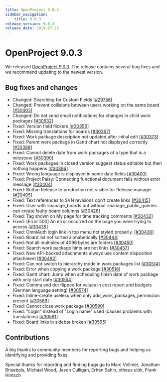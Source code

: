 ```yaml
---
title: OpenProject 9.0.3
sidebar_navigation:
    title: 9.0.3
release_version: 9.0.3
release_date: 2019-07-23
---
```


# OpenProject 9.0.3

We released [OpenProject 9.0.3](https://community.openproject.org/versions/1376).
The release contains several bug fixes and we recommend updating to the newest version.



## Bug fixes and changes

- Changed: Searching for Custom Fields [[#29756](https://community.openproject.org/wp/29756)]
- Changed: Prevent collisions between users working on the same board [[#30403](https://community.openproject.org/wp/30403)]
- Changed: Do not send email notifications for changes in child work packages [[#30532](https://community.openproject.org/wp/30532)]
- Fixed: Version field flickers [[#30356](https://community.openproject.org/wp/30356)]
- Fixed: Missing translations for boards [[#30367](https://community.openproject.org/wp/30367)]
- Fixed: Work package description not updated after initial edit [[#30373](https://community.openproject.org/wp/30373)]
- Fixed: Parent work package in Gantt chart not displayed correctly [[#30388](https://community.openproject.org/wp/30388)]
- Fixed: Cannot delete date from work packages of a type that is a milestone [[#30390](https://community.openproject.org/wp/30390)]
- Fixed: Work packages in closed version suggest status editable but then nothing happens [[#30396](https://community.openproject.org/wp/30396)]
- Fixed: Wrong language is displayed in some date fields [[#30400](https://community.openproject.org/wp/30400)]
- Fixed: Project Paisy: Connecting functional document fails without error message [[#30404](https://community.openproject.org/wp/30404)]
- Fixed: Button Release to production not visible for Release manager [[#30405](https://community.openproject.org/wp/30405)]
- Fixed: Text references to SVN revisions don't create links [[#30415](https://community.openproject.org/wp/30415)]
- Fixed: User with :manage_boards but without :manage_public_queries can create faulty board columns [[#30426](https://community.openproject.org/wp/30426)]
- Fixed: Tag shown on My page for time tracking comments [[#30432](https://community.openproject.org/wp/30432)]
- Fixed: [Error 500] An error occurred on the page you were trying to access [[#30435](https://community.openproject.org/wp/30435)]
- Fixed: OmniAuth login link in top menu not styled properly. [[#30436](https://community.openproject.org/wp/30436)]
- Fixed: Board list not sorted alphabetically [[#30444](https://community.openproject.org/wp/30444)]
- Fixed: Not all multiples of 4096 bytes are folders [[#30450](https://community.openproject.org/wp/30450)]
- Fixed: Search work package hints are not links [[#30457](https://community.openproject.org/wp/30457)]
- Fixed: New API-backed attachments always use content disposition attachment [[#30492](https://community.openproject.org/wp/30492)]
- Fixed: Can not switch to hierarchy mode in work packages list [[#30514](https://community.openproject.org/wp/30514)]
- Fixed: Error when copying a work package [[#30518](https://community.openproject.org/wp/30518)]
- Fixed: Gantt chart: Jump when scheduling finish date of work package with only start date [[#30554](https://community.openproject.org/wp/30554)]
- Fixed: Comma and dot flipped for values in cost report and budgets (German language setting) [[#30574](https://community.openproject.org/wp/30574)]
- Fixed: Inline-create useless when only add_work_packages_permission present [[#30589](https://community.openproject.org/wp/30589)]
- Fixed: Cannot close work package [[#30590](https://community.openproject.org/wp/30590)]
- Fixed: "Login" instead of "Login name" used (causes problems with translations) [[#30591](https://community.openproject.org/wp/30591)]
- Fixed: Board links in sidebar broken [[#30595](https://community.openproject.org/wp/30595)]

## Contributions

A big thanks to community members for reporting bugs and helping us identifying and providing fixes.

Special thanks for reporting and finding bugs go to
Marc Vollmer, Jonathan Brisebois, Michael Wood, Jason Culligan, Erhan Sahin, otheus uibk, Frank Hintsch
